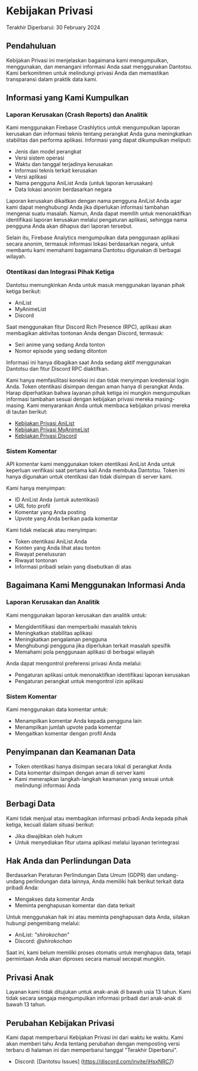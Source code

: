 

# Kebijakan Privasi  

Terakhir Diperbarui: 30 February 2024  

## Pendahuluan  
Kebijakan Privasi ini menjelaskan bagaimana kami mengumpulkan, menggunakan, dan menangani informasi Anda saat menggunakan Dantotsu. Kami berkomitmen untuk melindungi privasi Anda dan memastikan transparansi dalam praktik data kami.  

## Informasi yang Kami Kumpulkan  

### Laporan Kerusakan (Crash Reports) dan Analitik  
Kami menggunakan Firebase Crashlytics untuk mengumpulkan laporan kerusakan dan informasi teknis tentang perangkat Anda guna meningkatkan stabilitas dan performa aplikasi. Informasi yang dapat dikumpulkan meliputi:  
- Jenis dan model perangkat  
- Versi sistem operasi  
- Waktu dan tanggal terjadinya kerusakan  
- Informasi teknis terkait kerusakan  
- Versi aplikasi  
- Nama pengguna AniList Anda (untuk laporan kerusakan)  
- Data lokasi anonim berdasarkan negara  

Laporan kerusakan dikaitkan dengan nama pengguna AniList Anda agar kami dapat menghubungi Anda jika diperlukan informasi tambahan mengenai suatu masalah. Namun, Anda dapat memilih untuk menonaktifkan identifikasi laporan kerusakan melalui pengaturan aplikasi, sehingga nama pengguna Anda akan dihapus dari laporan tersebut.  

Selain itu, Firebase Analytics mengumpulkan data penggunaan aplikasi secara anonim, termasuk informasi lokasi berdasarkan negara, untuk membantu kami memahami bagaimana Dantotsu digunakan di berbagai wilayah.  

### Otentikasi dan Integrasi Pihak Ketiga  
Dantotsu memungkinkan Anda untuk masuk menggunakan layanan pihak ketiga berikut:  
- AniList  
- MyAnimeList  
- Discord  

Saat menggunakan fitur Discord Rich Presence (RPC), aplikasi akan membagikan aktivitas tontonan Anda dengan Discord, termasuk:  
- Seri anime yang sedang Anda tonton  
- Nomor episode yang sedang ditonton  

Informasi ini hanya dibagikan saat Anda sedang aktif menggunakan Dantotsu dan fitur Discord RPC diaktifkan.  

Kami hanya memfasilitasi koneksi ini dan tidak menyimpan kredensial login Anda. Token otentikasi disimpan dengan aman hanya di perangkat Anda. Harap diperhatikan bahwa layanan pihak ketiga ini mungkin mengumpulkan informasi tambahan sesuai dengan kebijakan privasi mereka masing-masing. Kami menyarankan Anda untuk membaca kebijakan privasi mereka di tautan berikut:  
- [Kebijakan Privasi AniList](https://anilist.co/terms)  
- [Kebijakan Privasi MyAnimeList](https://myanimelist.net/about/privacy_policy)  
- [Kebijakan Privasi Discord](https://discord.com/privacy)  

### Sistem Komentar  
API komentar kami menggunakan token otentikasi AniList Anda untuk keperluan verifikasi saat pertama kali Anda membuka Dantotsu. Token ini hanya digunakan untuk otentikasi dan tidak disimpan di server kami.  

Kami hanya menyimpan:  
- ID AniList Anda (untuk autentikasi)  
- URL foto profil  
- Komentar yang Anda posting  
- Upvote yang Anda berikan pada komentar  

Kami tidak melacak atau menyimpan:  
- Token otentikasi AniList Anda  
- Konten yang Anda lihat atau tonton  
- Riwayat penelusuran  
- Riwayat tontonan  
- Informasi pribadi selain yang disebutkan di atas  

## Bagaimana Kami Menggunakan Informasi Anda  

### Laporan Kerusakan dan Analitik  
Kami menggunakan laporan kerusakan dan analitik untuk:  
- Mengidentifikasi dan memperbaiki masalah teknis  
- Meningkatkan stabilitas aplikasi  
- Meningkatkan pengalaman pengguna  
- Menghubungi pengguna jika diperlukan terkait masalah spesifik  
- Memahami pola penggunaan aplikasi di berbagai wilayah  

Anda dapat mengontrol preferensi privasi Anda melalui:  
- Pengaturan aplikasi untuk menonaktifkan identifikasi laporan kerusakan  
- Pengaturan perangkat untuk mengontrol izin aplikasi  

### Sistem Komentar  
Kami menggunakan data komentar untuk:  
- Menampilkan komentar Anda kepada pengguna lain  
- Menampilkan jumlah upvote pada komentar  
- Mengaitkan komentar dengan profil Anda  

## Penyimpanan dan Keamanan Data  
- Token otentikasi hanya disimpan secara lokal di perangkat Anda  
- Data komentar disimpan dengan aman di server kami  
- Kami menerapkan langkah-langkah keamanan yang sesuai untuk melindungi informasi Anda  

## Berbagi Data  
Kami tidak menjual atau membagikan informasi pribadi Anda kepada pihak ketiga, kecuali dalam situasi berikut:  
- Jika diwajibkan oleh hukum  
- Untuk menyediakan fitur utama aplikasi melalui layanan terintegrasi  

## Hak Anda dan Perlindungan Data  
Berdasarkan Peraturan Perlindungan Data Umum (GDPR) dan undang-undang perlindungan data lainnya, Anda memiliki hak berikut terkait data pribadi Anda:  
- Mengakses data komentar Anda  
- Meminta penghapusan komentar dan data terkait  

Untuk menggunakan hak ini atau meminta penghapusan data Anda, silakan hubungi pengembang melalui:  
- AniList: *"shirokochan"*  
- Discord: *@shirokochan*  

Saat ini, kami belum memiliki proses otomatis untuk menghapus data, tetapi permintaan Anda akan diproses secara manual secepat mungkin.  

## Privasi Anak  
Layanan kami tidak ditujukan untuk anak-anak di bawah usia 13 tahun. Kami tidak secara sengaja mengumpulkan informasi pribadi dari anak-anak di bawah 13 tahun.  

## Perubahan Kebijakan Privasi  
Kami dapat memperbarui Kebijakan Privasi ini dari waktu ke waktu. Kami akan memberi tahu Anda tentang perubahan dengan memposting versi terbaru di halaman ini dan memperbarui tanggal "Terakhir Diperbarui".  

- Discord: [Dantotsu Issues] (https://discord.com/invite/jHsxNRC7)
